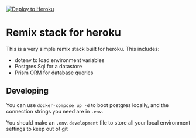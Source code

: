 [![Deploy to Heroku](https://www.herokucdn.com/deploy/button.svg)](https://heroku.com/deploy?template=https://github.com/TerribleDev/remix-heroku)

# Remix stack for heroku

This is a very simple remix stack built for heroku. This includes:

* dotenv to load environment variables
* Postgres Sql for a datastore
* Prism ORM for database queries

## Developing

You can use `docker-compose up -d` to boot postgres locally, and the connection strings you need are in `.env`.

You should make an `.env.development` file to store all your local environment settings to keep out of git
